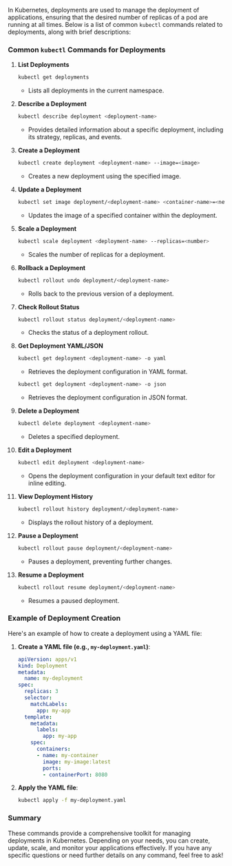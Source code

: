 In Kubernetes, deployments are used to manage the deployment of applications, ensuring that the desired number of replicas of a pod are running at all times. Below is a list of common `kubectl` commands related to deployments, along with brief descriptions:

### Common `kubectl` Commands for Deployments

1. **List Deployments**
   ```bash
   kubectl get deployments
   ```
   - Lists all deployments in the current namespace.

2. **Describe a Deployment**
   ```bash
   kubectl describe deployment <deployment-name>
   ```
   - Provides detailed information about a specific deployment, including its strategy, replicas, and events.

3. **Create a Deployment**
   ```bash
   kubectl create deployment <deployment-name> --image=<image>
   ```
   - Creates a new deployment using the specified image.

4. **Update a Deployment**
   ```bash
   kubectl set image deployment/<deployment-name> <container-name>=<new-image>
   ```
   - Updates the image of a specified container within the deployment.

5. **Scale a Deployment**
   ```bash
   kubectl scale deployment <deployment-name> --replicas=<number>
   ```
   - Scales the number of replicas for a deployment.

6. **Rollback a Deployment**
   ```bash
   kubectl rollout undo deployment/<deployment-name>
   ```
   - Rolls back to the previous version of a deployment.

7. **Check Rollout Status**
   ```bash
   kubectl rollout status deployment/<deployment-name>
   ```
   - Checks the status of a deployment rollout.

8. **Get Deployment YAML/JSON**
   ```bash
   kubectl get deployment <deployment-name> -o yaml
   ```
   - Retrieves the deployment configuration in YAML format.

   ```bash
   kubectl get deployment <deployment-name> -o json
   ```
   - Retrieves the deployment configuration in JSON format.

9. **Delete a Deployment**
   ```bash
   kubectl delete deployment <deployment-name>
   ```
   - Deletes a specified deployment.

10. **Edit a Deployment**
    ```bash
    kubectl edit deployment <deployment-name>
    ```
    - Opens the deployment configuration in your default text editor for inline editing.

11. **View Deployment History**
    ```bash
    kubectl rollout history deployment/<deployment-name>
    ```
    - Displays the rollout history of a deployment.

12. **Pause a Deployment**
    ```bash
    kubectl rollout pause deployment/<deployment-name>
    ```
    - Pauses a deployment, preventing further changes.

13. **Resume a Deployment**
    ```bash
    kubectl rollout resume deployment/<deployment-name>
    ```
    - Resumes a paused deployment.

### Example of Deployment Creation

Here's an example of how to create a deployment using a YAML file:

1. **Create a YAML file (e.g., `my-deployment.yaml`)**:
   ```yaml
   apiVersion: apps/v1
   kind: Deployment
   metadata:
     name: my-deployment
   spec:
     replicas: 3
     selector:
       matchLabels:
         app: my-app
     template:
       metadata:
         labels:
           app: my-app
       spec:
         containers:
         - name: my-container
           image: my-image:latest
           ports:
           - containerPort: 8080
   ```

2. **Apply the YAML file**:
   ```bash
   kubectl apply -f my-deployment.yaml
   ```

### Summary

These commands provide a comprehensive toolkit for managing deployments in Kubernetes. Depending on your needs, you can create, update, scale, and monitor your applications effectively. If you have any specific questions or need further details on any command, feel free to ask!